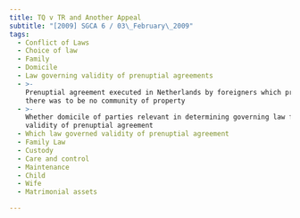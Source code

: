 ```yaml
---
title: TQ v TR and Another Appeal
subtitle: "[2009] SGCA 6 / 03\_February\_2009"
tags:
  - Conflict of Laws
  - Choice of law
  - Family
  - Domicile
  - Law governing validity of prenuptial agreements
  - >-
    Prenuptial agreement executed in Netherlands by foreigners which provided
    there was to be no community of property
  - >-
    Whether domicile of parties relevant in determining governing law for
    validity of prenuptial agreement
  - Which law governed validity of prenuptial agreement
  - Family Law
  - Custody
  - Care and control
  - Maintenance
  - Child
  - Wife
  - Matrimonial assets

---
```



